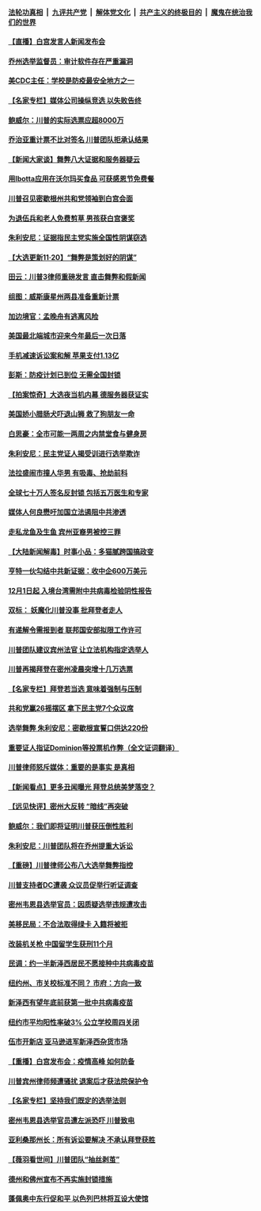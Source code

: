 ####  [法轮功真相](../../../../basic/blob/master/README.md?t=11210202) &nbsp;|&nbsp; [九评共产党](../../../../9ping.md/blob/master/README.md?t=11210202) &nbsp;|&nbsp; [解体党文化](../../../../jtdwh.md/blob/master/README.md?t=11210202)  &nbsp;|&nbsp; [共产主义的终极目的](../../../../gczydzjmd.md/blob/master/README.md?t=11210202) &nbsp;|&nbsp; [魔鬼在统治我们的世界](../../../../mgztzwmdsj.md/blob/master/README.md?t=11210202) 

#### [【直播】白宫发言人新闻发布会](../pages/nsc412/n12564235.md?t=11210202) 

#### [乔州选举监督员：审计软件存在严重漏洞](../pages/nsc412/n12564211.md?t=11210202) 

#### [美CDC主任：学校是防疫最安全地方之一](../pages/nsc412/n12563968.md?t=11210202) 

#### [【名家专栏】媒体公司操纵竞选 以失败告终](../pages/nsc412/n12563534.md?t=11210202) 

#### [鲍威尔：川普的实际选票应超8000万](../pages/nsc412/n12564063.md?t=11210202) 

#### [乔治亚重计票不比对签名 川普团队拒承认结果](../pages/nsc412/n12564010.md?t=11210202) 

#### [【新闻大家谈】舞弊八大证据和服务器疑云](../pages/nsc412/n12563699.md?t=11210202) 

#### [用Ibotta应用在沃尔玛买食品 可获感恩节免费餐](../pages/nsc412/n12563853.md?t=11210202) 

#### [川普召见密歇根州共和党领袖到白宫会面](../pages/nsc412/n12563901.md?t=11210202) 

#### [为退伍兵和老人免费剪草 男孩获白宫褒奖](../pages/nsc412/n12563805.md?t=11210202) 

#### [朱利安尼：证据指民主党实施全国性阴谋窃选](../pages/nsc412/n12563814.md?t=11210202) 

#### [【大选更新11·20】“舞弊是策划好的阴谋”](../pages/nsc412/n12563284.md?t=11210202) 

#### [田云：川普3律师重磅发言 直击舞弊和假新闻](../pages/nsc412/n12562667.md?t=11210202) 

#### [组图：威斯康星州两县准备重新计票](../pages/nsc412/n12563259.md?t=11210202) 

#### [加边境官：孟晚舟有逃离风险](../pages/nsc412/n12563258.md?t=11210202) 

#### [美国最北端城市迎来今年最后一次日落](../pages/nsc412/n12563116.md?t=11210202) 

#### [手机减速诉讼案和解  苹果支付1.13亿](../pages/nsc412/n12562944.md?t=11210202) 

#### [彭斯：防疫计划已到位 无需全国封锁](../pages/nsc412/n12563059.md?t=11210202) 

#### [【拍案惊奇】大选夜当机内幕 德服务器获证实](../pages/nsc412/n12562399.md?t=11210202) 

#### [美国娇小腊肠犬吓退山狮 救了狗朋友一命](../pages/nsc412/n12562749.md?t=11210202) 

#### [白思豪：全市可能一两周之内禁堂食与健身房](../pages/nsc412/n12562845.md?t=11210202) 

#### [朱利安尼：民主党证人揭受训进行选举欺诈](../pages/nsc412/n12562696.md?t=11210202) 

#### [法拉盛闹市撞人华男  有吸毒、抢劫前科](../pages/nsc412/n12562839.md?t=11210202) 

#### [全球七十万人签名反封锁 包括五万医生和专家](../pages/nsc412/n12562783.md?t=11210202) 

#### [媒体人何良懋吁加国立法遏阻中共渗透](../pages/nsc412/n12562583.md?t=11210202) 

#### [走私龙鱼及生鱼 宾州亚裔男被控三罪](../pages/nsc412/n12562144.md?t=11210202) 

#### [【大陆新闻解毒】时事小品：多猫腻跨国搞政变](../pages/nsc412/n12562870.md?t=11210202) 

#### [亨特一伙勾结中共新证据：收中企600万美元](../pages/nsc412/n12562694.md?t=11210202) 

#### [12月1日起 入境台湾需附中共病毒检验阴性报告](../pages/nsc412/n12562765.md?t=11210202) 

#### [双标： 妖魔化川普没事 批拜登者走人](../pages/nsc412/n12562772.md?t=11210202) 

#### [有递解令需报到者  联邦国安部拟限工作许可](../pages/nsc412/n12562779.md?t=11210202) 

#### [川普团队建议宾州法官 让立法机构指定选举人](../pages/nsc412/n12562616.md?t=11210202) 

#### [川普再揭拜登在密州凌晨突增十几万选票](../pages/nsc412/n12562558.md?t=11210202) 

#### [【名家专栏】拜登若当选 意味着强制与压制](../pages/nsc412/n12561388.md?t=11210202) 

#### [共和党赢26摇摆区 拿下民主党7个众议席](../pages/nsc412/n12562470.md?t=11210202) 

#### [选举舞弊 朱利安尼：密歇根宣誓口供达220份](../pages/nsc412/n12562566.md?t=11210202) 

#### [重要证人指证Dominion等投票机作弊（全文证词翻译）](../pages/nsc412/n12561666.md?t=11210202) 

#### [川普律师怒斥媒体：重要的是事实 是真相](../pages/nsc412/n12562340.md?t=11210202) 

#### [【新闻看点】更多丑闻曝光 拜登总统美梦落空？](../pages/nsc412/n12562189.md?t=11210202) 

#### [【远见快评】密州大反转 “暗线”再突破](../pages/nsc412/n12562256.md?t=11210202) 

#### [鲍威尔：我们即将证明川普获压倒性胜利](../pages/nsc412/n12562260.md?t=11210202) 

#### [朱利安尼：川普团队将在乔州提重大诉讼](../pages/nsc412/n12562324.md?t=11210202) 

#### [【重磅】川普律师公布八大选举舞弊指控](../pages/nsc412/n12562150.md?t=11210202) 

#### [川普支持者DC遭袭 众议员促举行听证调查](../pages/nsc412/n12562065.md?t=11210202) 

#### [密州韦恩县选举官员：因质疑选举违规遭攻击](../pages/nsc412/n12561813.md?t=11210202) 

#### [美移民局：不合法取得绿卡 入籍将被拒](../pages/nsc412/n12560294.md?t=11210202) 

#### [改装机关枪 中国留学生获刑11个月](../pages/nsc412/n12562010.md?t=11210202) 

#### [民调：约一半新泽西居民不愿接种中共病毒疫苗](../pages/nsc412/n12562073.md?t=11210202) 

#### [纽约州、市关校标准不同？ 市府：方向一致](../pages/nsc412/n12561808.md?t=11210202) 

#### [新泽西有望年底前获第一批中共病毒疫苗](../pages/nsc412/n12562057.md?t=11210202) 

#### [纽约市平均阳性率破3% 公立学校周四关闭](../pages/nsc412/n12561656.md?t=11210202) 

#### [伍市开新店 亚马逊进军新泽西杂货市场](../pages/nsc412/n12562018.md?t=11210202) 

#### [【重播】白宫发布会：疫情高峰 如何防备](../pages/nsc412/n12562002.md?t=11210202) 

#### [川普宾州律师频遭骚扰 退案后才获法院保护令](../pages/nsc412/n12561825.md?t=11210202) 

#### [【名家专栏】坚持我们既定的选举法则](../pages/nsc412/n12561382.md?t=11210202) 

#### [密州韦恩县选举官员遭左派恐吓 川普致电](../pages/nsc412/n12561889.md?t=11210202) 

#### [亚利桑那州长：所有诉讼要解决 不承认拜登获胜](../pages/nsc412/n12561876.md?t=11210202) 

#### [【薇羽看世间】川普团队“抽丝剥茧”](../pages/nsc412/n12561563.md?t=11210202) 

#### [德州和佛州宣布不再实施封锁措施](../pages/nsc412/n12561616.md?t=11210202) 

#### [蓬佩奥中东行促和平 以色列巴林将互设大使馆](../pages/nsc412/n12561757.md?t=11210202) 

